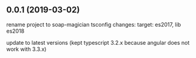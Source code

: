 ## 0.0.1 (2019-03-02)
rename project to soap-magician
tsconfig changes: target: es2017, lib es2018

update to latest versions (kept typescript 3.2.x because angular does not work with 3.3.x)


